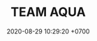 ---
layout: liga-indigo-team
permalink: /team/:title.html
categories: LJ06 LIJ4 team CXF SEP LIO
liga: LIGA JOHTO
maincover: /assets/logos/TA.png
puntosLJMAYO24: 17 LIN6 LIN11
date: 2020-08-29 10:29:20 +0700
title: TEAM AQUA
route: /liga-naranja
tag: johto042024
color: black
puntosLJ202404: 12
grupo: sur
background: '#F16C38'
cover: /assets/backCard.png
team: TEAM AQUA
ID: TA
puntos: 0
pj: 0


team1: TA1
team2: TA2
team3: TA3
team4: partido1
team5: TA5
team6: TA6
team7: TA7
team8: TA8
team9: TA9



#PARTIDO 4
maincover4: /assets/logos/TSA.png
j4: RONDA 4
p4: TA
r4: 2
rr4: 1
pp4: TSA
bg4: rock 
pt4: 0
pj4: 0
# pj: 11
# pt1: 1
# pt2: 3
# pt3: 2
# pt4: 3
# pt5: 0
# pt6: 3
# pt7: 0
# pt8: 1
# pt9: 0
# pt10: 1
# pt11: 3
# p1: ZODIAC
# r1: 2
# bg1: rock bg-warning
# rr1: 1
# pp1: DFS DMD
# p2: DFS DMD
# r2: 3
# rr2: 0
# bg2: rock bg-success
# pp2: MBO
# p3: DFS DMD
# r3: 2
# bg3: rock bg-info
# rr3: 1
# pp3: LAST BREATH
# p4:  DFS RUBY
# r4: 0
# bg4: rock bg-success
# rr4: 3
# pp4: DFS DMD
# p5:  no smite
# r5: 3
# bg5: rock bg-danger
# rr5: 0
# pp5: dfs dmd
# p6: jas
# r6: 0
# rr6: 3
# bg6: rock bg-success
# pp6: dfs dmd
# p7:  DFS DMD
# r7: 0
# rr7: 2
# bg7: rock bg-danger
# pp7: SOJ
# p8:  DFS DMD
# r8: 1
# bg8: rock bg-warning
# rr8: 2
# pp8: T. SATISFACTION
# p9:  DFS DMD
# r9: 0
# bg9: rock bg-danger
# rr9: 3
# pp9: S. VANGUARD
# p10:  HGO
# r10: 2
# rr10: 1
# bg10: rock bg-warning
# pp10: DFS DM
# p11: hg regios
# r11: 0
# rr11: 3
# bg11: rock bg-success
# pp11: dfs dmd
##torneos
rango: ACERO
bg: bg-johto 
torneo1: Lj my24
tps1: IN PROGRESS
tb1: card-johto
timg1: /assets/logos/LIGA-JOHTO.png
---